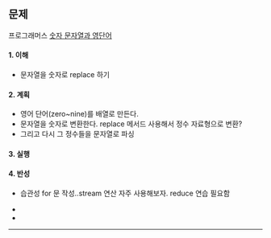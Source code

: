 ## 문제

프로그래머스 [숫자 문자열과 영단어](https://school.programmers.co.kr/learn/courses/30/lessons/81301?language=java)

#### 1. 이해

- 문자열을 숫자로 replace 하기

#### 2. 계획

- 영어 단어(zero~nine)를 배열로 만든다.
- 문자열을 숫자로 변환한다. replace 메서드 사용해서 정수 자료형으로 변환?
- 그리고 다시 그 정수들을 문자열로 파싱

#### 3. 실행

#### 4. 반성

- 습관성 for 문 작성..stream 연산 자주 사용해보자. reduce 연습 필요함

-
-

---
